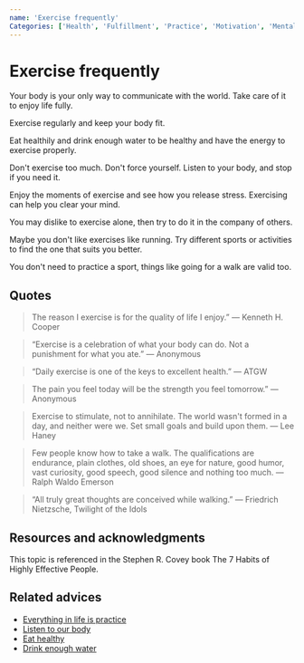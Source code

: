 ```yaml
---
name: 'Exercise frequently'
Categories: ['Health', 'Fulfillment', 'Practice', 'Motivation', 'Mental health', 'Future', 'Improvement']
---
```

# Exercise frequently
 
Your body is your only way to communicate with the world. Take care of it to enjoy life fully.
 
Exercise regularly and keep your body fit.
 
Eat healthily and drink enough water to be healthy and have the energy to exercise properly.
 
Don't exercise too much. Don't force yourself. Listen to your body, and stop if you need it.
 
Enjoy the moments of exercise and see how you release stress. Exercising can help you clear your mind.
 
You may dislike to exercise alone, then try to do it in the company of others.
 
Maybe you don't like exercises like running. Try different sports or activities to find the one that suits you better.

You don't need to practice a sport, things like going for a walk are valid too.
 
## Quotes

> The reason I exercise is for the quality of life I enjoy.” ― Kenneth H. Cooper
 
> “Exercise is a celebration of what your body can do. Not a punishment for what you ate.” ― Anonymous
 
> “Daily exercise is one of the keys to excellent health.” ― ATGW
 
> The pain you feel today will be the strength you feel tomorrow.” ― Anonymous
 
> Exercise to stimulate, not to annihilate. The world wasn't formed in a day, and neither were we. Set small goals and build upon them. ― Lee Haney
 
> Few people know how to take a walk. The qualifications are endurance, plain clothes, old shoes, an eye for nature, good humor, vast curiosity, good speech, good silence and nothing too much. ― Ralph Waldo Emerson
 
> “All truly great thoughts are conceived while walking.” ― Friedrich Nietzsche, Twilight of the Idols

## Resources and acknowledgments

This topic is referenced in the Stephen R. Covey book The 7 Habits of Highly Effective People.
 
## Related advices
 
- [Everything in life is practice](../Everything%20in%20life%20is%20practice/index.md)
- [Listen to our body](../Listen%20to%20your%20body/index.md)
- [Eat healthy](../Eat%20healthy/index.md)
- [Drink enough water](../Drink%20enough%20water/index.md)